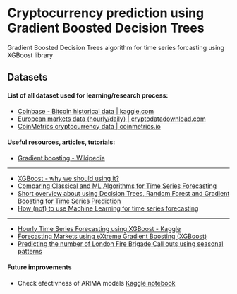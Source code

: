 # Cryptocurrency prediction using Gradient Boosted Decision Trees
Gradient Boosted Decision Trees algorithm for time series forcasting using XGBoost library
## Datasets
#### List of all dataset used for learning/research process:
* [Coinbase - Bitcoin historical data | kaggle.com](https://www.kaggle.com/mczielinski/bitcoin-historical-data)
* [European markets data (hourly/daily) | cryptodatadownload.com](http://www.cryptodatadownload.com/data/euro/)
* [CoinMetrics cryptocurrency data | coinmetrics.io](https://coinmetrics.io/data-downloads/)

#### Useful resources, articles, tutorials:
* [Gradient boosting - Wikipedia](https://en.wikipedia.org/wiki/Gradient_boosting)
---
* [XGBoost - why we should using it?](https://towardsdatascience.com/https-medium-com-vishalmorde-xgboost-algorithm-long-she-may-rein-edd9f99be63d)
* [Comparing Classical and ML Algorithms for Time Series Forecasting](https://machinelearningmastery.com/findings-comparing-classical-and-machine-learning-methods-for-time-series-forecasting/)
* [Short overview about using Decision Trees, Random Forest and Gradient Boosting for Time Series Prediction](https://medium.com/@jakhotiaprerana21/using-decision-trees-random-forest-and-gradient-boosting-for-time-series-prediction-6d6064e3f270)
* [How (not) to use Machine Learning for time series forecasting](https://towardsdatascience.com/how-not-to-use-machine-learning-for-time-series-forecasting-avoiding-the-pitfalls-19f9d7adf424)
---
* [Hourly Time Series Forecasting using XGBoost - Kaggle](https://www.kaggle.com/robikscube/tutorial-time-series-forecasting-with-xgboost)
* [Forecasting Markets using eXtreme Gradient Boosting (XGBoost)](https://blog.quantinsti.com/forecasting-markets-using-extreme-gradient-boosting-xgboost/)
* [Predicting the number of London Fire Brigade Call outs using seasonal patterns](https://www.jpytr.com/post/time-series-with-gradient-boosted-models/)


#### Future improvements
* Check efectivness of ARIMA models [Kaggle notebook](https://www.kaggle.com/praneethji/bitcoin-price-prediction-with-arima)